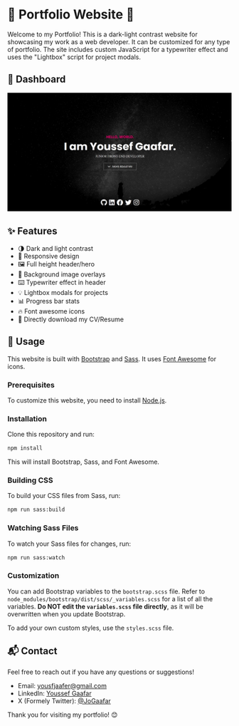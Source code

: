 # 💼 Portfolio Website 💼

Welcome to my Portfolio! This is a dark-light contrast website for showcasing my work as a web developer. It can be customized for any type of portfolio. The site includes custom JavaScript for a typewriter effect and uses the "Lightbox" script for project modals.

## 📸 Dashboard

![Portfolio Screenshot](./images/screen.png)

## ✨ Features

- 🌗 Dark and light contrast
- 📱 Responsive design
- 🖼️ Full height header/hero
- 🌄 Background image overlays
- ⌨️ Typewriter effect in header
- 💡 Lightbox modals for projects
- 📊 Progress bar stats
- 🔥 Font awesome icons
- 💼 Directly download my CV/Resume

## 🚀 Usage

This website is built with [Bootstrap](https://getbootstrap.com/) and [Sass](https://sass-lang.com/). It uses [Font Awesome](https://fontawesome.com/) for icons.

### Prerequisites

To customize this website, you need to install [Node.js](https://nodejs.org/en/).

### Installation

Clone this repository and run:

```bash
npm install
```

This will install Bootstrap, Sass, and Font Awesome.

### Building CSS

To build your CSS files from Sass, run:

```bash
npm run sass:build
```

### Watching Sass Files

To watch your Sass files for changes, run:

```bash
npm run sass:watch
```

### Customization

You can add Bootstrap variables to the `bootstrap.scss` file. Refer to `node_modules/bootstrap/dist/scss/_variables.scss` for a list of all the variables. **Do NOT edit the `variables.scss` file directly**, as it will be overwritten when you update Bootstrap.

To add your own custom styles, use the `styles.scss` file.

## 📬 Contact

Feel free to reach out if you have any questions or suggestions!

- Email: [yousfjaafer@gmail.com](mailto:yousfjaafer@gmail.com)
- LinkedIn: [Youssef Gaafar](https://www.linkedin.com/in/youssefgaafar/)
- X (Formely Twitter): [@JoGaafar](https://twitter.com/yourhandle)

Thank you for visiting my portfolio! 😊
